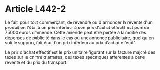 # Article L442-2

Le fait, pour tout commerçant, de revendre ou d'annoncer la revente d'un produit en l'état à un prix inférieur à son prix d'achat effectif est puni de 75000 euros d'amende. Cette amende peut être portée à la moitié des dépenses de publicité dans le cas où une annonce publicitaire, quel qu'en soit le support, fait état d'un prix inférieur au prix d'achat effectif.

Le prix d'achat effectif est le prix unitaire figurant sur la facture majoré des taxes sur le chiffre d'affaires, des taxes spécifiques afférentes à cette revente et du prix du transport.
